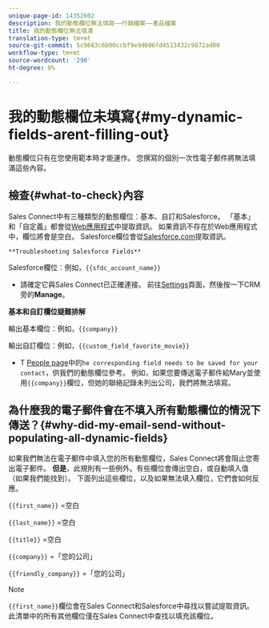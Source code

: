 ```yaml
---
unique-page-id: 14352602
description: 我的動態欄位無法填寫——行銷檔案——產品檔案
title: 我的動態欄位無法填滿
translation-type: tm+mt
source-git-commit: 5c9683c6b00ccbf9e9d606fd4513432c9872ad00
workflow-type: tm+mt
source-wordcount: '290'
ht-degree: 0%

---
```



# 我的動態欄位未填寫{#my-dynamic-fields-arent-filling-out}

動態欄位只有在您使用範本時才能運作。 您撰寫的個別一次性電子郵件將無法填滿這些內容。

## 檢查{#what-to-check}內容

Sales Connect中有三種類型的動態欄位：基本、自訂和Salesforce。 「基本」和「自定義」都會從[Web應用程式](http://toutapp.com/login)中提取資訊。 如果資訊不存在於Web應用程式中，欄位將會是空白。 Salesforce欄位會從[Salesforce.com](http://salesforce.com)提取資訊。

`**Troubleshooting Salesforce Fields**`

Salesforce欄位：例如，`{{sfdc_account_name}}`

* 請確定它與Sales Connect已正確連接。 前往[Settings](http://toutapp.com/next#settings)頁面，然後按一下CRM旁的&#x200B;**Manage**。

**基本和自訂欄位疑難排解**

輸出基本欄位：例如，`{{company}}`

輸出自訂欄位：例如，`{{custom_field_favorite_movie}}`

* T [People page](http://toutapp.com/next#relationships)中的`he corresponding field needs to be saved for your contact`，供我們的動態欄位參考。 例如，如果您要傳送電子郵件給Mary並使用`{{company}}`欄位，但她的聯絡記錄未列出公司，我們將無法填寫。

## 為什麼我的電子郵件會在不填入所有動態欄位的情況下傳送？{#why-did-my-email-send-without-populating-all-dynamic-fields}

如果我們無法在電子郵件中填入您的所有動態欄位，Sales Connect將會阻止您寄出電子郵件。 **但是**，此規則有一些例外。有些欄位會傳出空白，或自動填入值（如果我們能找到）。 下面列出這些欄位，以及如果無法填入欄位，它們會如何反應。

`{{first_name}}` =空白

`{{last_name}}` =空白

`{{title}}` =空白

`{{company}}` =「您的公司」

`{{friendly_company}}` =「您的公司」

>[!NOTE]
>
>`{{first_name}}`欄位會在Sales Connect和Salesforce中尋找以嘗試提取資訊。 此清單中的所有其他欄位僅在Sales Connect中查找以填充該欄位。

